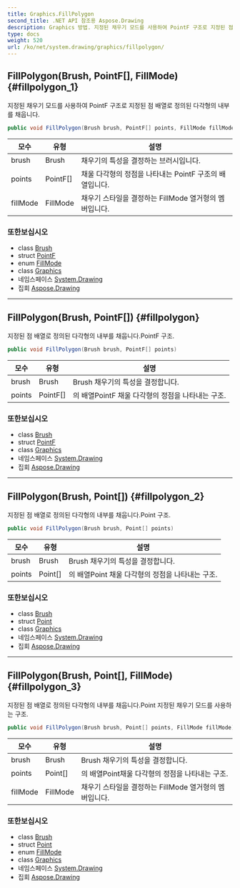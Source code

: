 ```yaml
---
title: Graphics.FillPolygon
second_title: .NET API 참조용 Aspose.Drawing
description: Graphics 방법. 지정된 채우기 모드를 사용하여 PointF 구조로 지정된 점 배열로 정의된 다각형의 내부를 채웁니다.
type: docs
weight: 520
url: /ko/net/system.drawing/graphics/fillpolygon/
---
```

## FillPolygon(Brush, PointF[], FillMode) {#fillpolygon_1}

지정된 채우기 모드를 사용하여 PointF 구조로 지정된 점 배열로 정의된 다각형의 내부를 채웁니다.

```csharp
public void FillPolygon(Brush brush, PointF[] points, FillMode fillMode)
```

| 모수 | 유형 | 설명 |
| --- | --- | --- |
| brush | Brush | 채우기의 특성을 결정하는 브러시입니다. |
| points | PointF[] | 채울 다각형의 정점을 나타내는 PointF 구조의 배열입니다. |
| fillMode | FillMode | 채우기 스타일을 결정하는 FillMode 열거형의 멤버입니다. |

### 또한보십시오

* class [Brush](../../brush/)
* struct [PointF](../../pointf/)
* enum [FillMode](../../../system.drawing.drawing2d/fillmode/)
* class [Graphics](../)
* 네임스페이스 [System.Drawing](../../graphics/)
* 집회 [Aspose.Drawing](../../../)

---

## FillPolygon(Brush, PointF[]) {#fillpolygon}

지정된 점 배열로 정의된 다각형의 내부를 채웁니다.PointF 구조.

```csharp
public void FillPolygon(Brush brush, PointF[] points)
```

| 모수 | 유형 | 설명 |
| --- | --- | --- |
| brush | Brush | Brush 채우기의 특성을 결정합니다. |
| points | PointF[] | 의 배열PointF 채울 다각형의 정점을 나타내는 구조. |

### 또한보십시오

* class [Brush](../../brush/)
* struct [PointF](../../pointf/)
* class [Graphics](../)
* 네임스페이스 [System.Drawing](../../graphics/)
* 집회 [Aspose.Drawing](../../../)

---

## FillPolygon(Brush, Point[]) {#fillpolygon_2}

지정된 점 배열로 정의된 다각형의 내부를 채웁니다.Point 구조.

```csharp
public void FillPolygon(Brush brush, Point[] points)
```

| 모수 | 유형 | 설명 |
| --- | --- | --- |
| brush | Brush | Brush 채우기의 특성을 결정합니다. |
| points | Point[] | 의 배열Point 채울 다각형의 정점을 나타내는 구조. |

### 또한보십시오

* class [Brush](../../brush/)
* struct [Point](../../point/)
* class [Graphics](../)
* 네임스페이스 [System.Drawing](../../graphics/)
* 집회 [Aspose.Drawing](../../../)

---

## FillPolygon(Brush, Point[], FillMode) {#fillpolygon_3}

지정된 점 배열로 정의된 다각형의 내부를 채웁니다.Point 지정된 채우기 모드를 사용하는 구조.

```csharp
public void FillPolygon(Brush brush, Point[] points, FillMode fillMode)
```

| 모수 | 유형 | 설명 |
| --- | --- | --- |
| brush | Brush | Brush 채우기의 특성을 결정합니다. |
| points | Point[] | 의 배열Point채울 다각형의 정점을 나타내는 구조. |
| fillMode | FillMode | 채우기 스타일을 결정하는 FillMode 열거형의 멤버입니다. |

### 또한보십시오

* class [Brush](../../brush/)
* struct [Point](../../point/)
* enum [FillMode](../../../system.drawing.drawing2d/fillmode/)
* class [Graphics](../)
* 네임스페이스 [System.Drawing](../../graphics/)
* 집회 [Aspose.Drawing](../../../)


